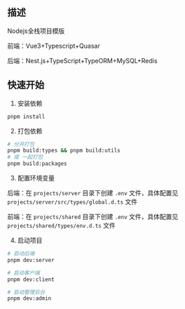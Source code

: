 ## 描述
Nodejs全栈项目模版

前端：Vue3+Typescript+Quasar

后端：Nest.js+TypeScript+TypeORM+MySQL+Redis

## 快速开始
1. 安装依赖
```sh
pnpm install
```
2. 打包依赖
```sh
# 分开打包
pnpm build:types && pnpm build:utils
# 或 一起打包
pnpm build:packages
```
3. 配置环境变量

后端：在 `projects/server` 目录下创建 `.env` 文件，具体配置见`projects/server/src/types/global.d.ts` 文件

前端：在 `projects/shared` 目录下创建 `.env` 文件，具体配置见 `projects/shared/types/env.d.ts` 文件

4. 启动项目
```sh
# 启动后端
pnpm dev:server

# 启动客户端
pnpm dev:client

# 启动管理后台
pnpm dev:admin
```


